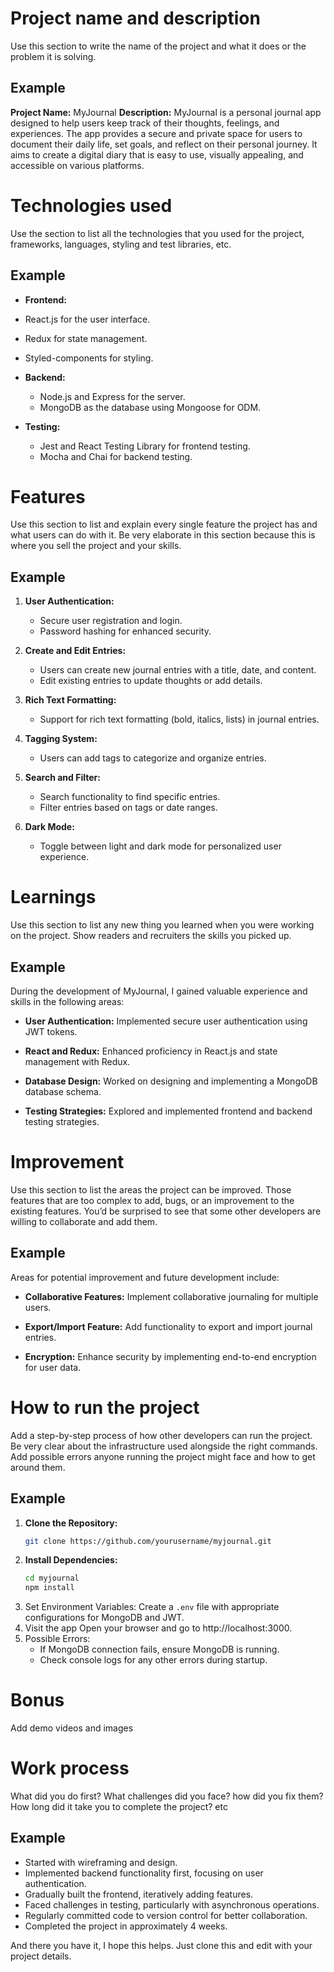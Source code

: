 # Project name and description
 Use this section to write the name of the project and what it does or the problem it is solving. 
## Example
**Project Name:** MyJournal
**Description:**
MyJournal is a personal journal app designed to help users keep track of their thoughts, feelings, and experiences. The app provides a secure and private space for users to document their daily life, set goals, and reflect on their personal journey. It aims to create a digital diary that is easy to use, visually appealing, and accessible on various platforms.

 # Technologies used
  Use the section to list all the technologies that you used for the project, frameworks, languages, styling and test libraries, etc.
## Example
  - **Frontend:**
  - React.js for the user interface.
  - Redux for state management.
  - Styled-components for styling.

- **Backend:**
  - Node.js and Express for the server.
  - MongoDB as the database using Mongoose for ODM.

- **Testing:**
  - Jest and React Testing Library for frontend testing.
  - Mocha and Chai for backend testing.

# Features
 Use this section to list and explain every single feature the project has and what users can do with it. Be very elaborate in this section because this is where you sell the project and your skills.
## Example
1. **User Authentication:**
   - Secure user registration and login.
   - Password hashing for enhanced security.

2. **Create and Edit Entries:**
   - Users can create new journal entries with a title, date, and content.
   - Edit existing entries to update thoughts or add details.

3. **Rich Text Formatting:**
   - Support for rich text formatting (bold, italics, lists) in journal entries.

4. **Tagging System:**
   - Users can add tags to categorize and organize entries.

5. **Search and Filter:**
   - Search functionality to find specific entries.
   - Filter entries based on tags or date ranges.

6. **Dark Mode:**
   - Toggle between light and dark mode for personalized user experience.

# Learnings
 Use this section to list any new thing you learned when you were working on the project. Show readers and recruiters the skills you picked up.
## Example
During the development of MyJournal, I gained valuable experience and skills in the following areas:

- **User Authentication:** Implemented secure user authentication using JWT tokens.

- **React and Redux:** Enhanced proficiency in React.js and state management with Redux.

- **Database Design:** Worked on designing and implementing a MongoDB database schema.

- **Testing Strategies:** Explored and implemented frontend and backend testing strategies.

# Improvement
Use this section to list the areas the project can be improved. Those features that are too complex to add, bugs, or an improvement to the existing features. You’d be surprised to see that some other developers are willing to collaborate and add them.
## Example
Areas for potential improvement and future development include:

- **Collaborative Features:** Implement collaborative journaling for multiple users.

- **Export/Import Feature:** Add functionality to export and import journal entries.

- **Encryption:** Enhance security by implementing end-to-end encryption for user data.

# How to run the project
Add a step-by-step process of how other developers can run the project. Be very clear about the infrastructure used alongside the right commands. Add possible errors anyone running the project might face and how to get around them.
## Example
1. **Clone the Repository:**
   ```bash
   git clone https://github.com/yourusername/myjournal.git
2. **Install Dependencies:**
   ```bash
   cd myjournal
   npm install
3. Set Environment Variables:
   Create a `.env` file with appropriate configurations for MongoDB and JWT.
4. Visit the app
   Open your browser and go to http://localhost:3000.
5. Possible Errors:
    - If MongoDB connection fails, ensure MongoDB is running.
    - Check console logs for any other errors during startup.

# Bonus
Add demo videos and images

# Work process
What did you do first? What challenges did you face? how did you fix them? How long did it take you to complete the project? etc
## Example
  - Started with wireframing and design.
  - Implemented backend functionality first, focusing on user authentication.
  - Gradually built the frontend, iteratively adding features.
  - Faced challenges in testing, particularly with asynchronous operations.
  - Regularly committed code to version control for better collaboration.
  - Completed the project in approximately 4 weeks.


And there you have it, I hope this helps. Just clone this and edit with your project details. 
